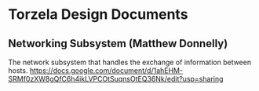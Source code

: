 # Torzela Design Documents

## Networking Subsystem (Matthew Donnelly)
  The network subsystem that handles the exchange of information between hosts.
  https://docs.google.com/document/d/1ahEHM-SRMf0zXW8gQfC6h4ikLVPCOtSuqnsOtEQ36Nk/edit?usp=sharing
